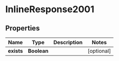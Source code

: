 
# InlineResponse2001

## Properties
Name | Type | Description | Notes
------------ | ------------- | ------------- | -------------
**exists** | **Boolean** |  |  [optional]



